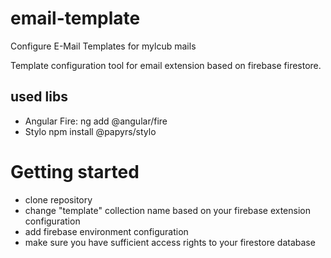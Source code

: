 # email-template
Configure E-Mail Templates for mylcub mails

Template configuration tool for email extension based on firebase firestore. 

## used libs
- Angular Fire: ng add @angular/fire
- Stylo npm install @papyrs/stylo


# Getting started
- clone repository
- change "template" collection name based on your firebase extension configuration
- add firebase environment configuration
- make sure you have sufficient access rights to your firestore database